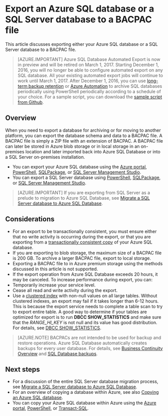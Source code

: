 <properties
    pageTitle="Export an Azure SQL database to a BACPAC file | Azure"
    description="Export an Azure SQL database to a BACPAC file  using the Azure Portal"
    services="sql-database"
    documentationcenter=""
    author="CarlRabeler"
    manager="jhubbard"
    editor="" />
<tags
    ms.assetid="41d63a97-37db-4e40-b652-77c2fd1c09b7"
    ms.service="sql-database"
    ms.custom="migrate and move"
    ms.devlang="NA"
    ms.date="02/07/2017"
    wacn.date=""
    ms.author="carlrab"
    ms.workload="data-management"
    ms.topic="article"
    ms.tgt_pltfrm="NA" />

# Export an Azure SQL database or a SQL Server database to a BACPAC file

This article discusses exporting either your Azure SQL database or a SQL Server database to a BACPAC file. 

> [AZURE.IMPORTANT]
> Azure SQL Database Automated Export is now in preview and will be retired on March 1, 2017. Starting December 1, 2016, you will no longer be able to configure automated export on any SQL database. All your existing automated export jobs will continue to work until March 1, 2017. After December 1, 2016, you can use [long-term backup retention](/documentation/articles/sql-database-long-term-retention/) or [Azure Automation](/documentation/articles/automation-intro/) to archive SQL databases periodically using PowerShell periodically according to a schedule of your choice. For a sample script, you can download the [sample script from Github](https://github.com/Microsoft/sql-server-samples/tree/master/samples/manage/azure-automation-automated-export). 
>

## Overview

When you need to export a database for archiving or for moving to another platform, you can export the database schema and data to a BACPAC file. A BACPAC file is simply a ZIP file with an extension of BACPAC. A BACPAC file can later be stored in Azure blob storage or in local storage in an on-premises location and later imported back into Azure SQL Database or into a SQL Server on-premises installation. 

* You can export your Azure SQL database using the [Azure portal](/documentation/articles/sql-database-export-portal/), [PowerShell](/documentation/articles/sql-database-export-powershell/), [SQLPackage](/documentation/articles/sql-database-export-sqlpackage/), or [SQL Server Management Studio](/documentation/articles/sql-database-export-ssms/).
* You can export a SQL Server database using [PowerShell](/documentation/articles/sql-database-export-powershell/), [SQLPackage](/documentation/articles/sql-database-export-sqlpackage/), or [SQL Server Management Studio](/documentation/articles/sql-database-export-ssms/).

> [AZURE.IMPORTANT]
> If you are exporting from SQL Server as a prelude to migration to Azure SQL Database, see [Migrate a SQL Server database to Azure SQL Database](/documentation/articles/sql-database-cloud-migrate/).
>

## Considerations

- For an export to be transactionally consistent, you must ensure either that no write activity is occurring during the export, or that you are exporting from a [transactionally consistent copy](/documentation/articles/sql-database-copy/) of your Azure SQL database.
- If you are exporting to blob storage, the maximum size of a BACPAC file is 200 GB. To archive a larger BACPAC file, export to local storage.
- Exporting a BACPAC file to in Azure premium storage using the methods discussed in this article is not supported.
- If the export operation from Azure SQL Database exceeds 20 hours, it may be canceled. To increase performance during export, you can:
 - Temporarily increase your service level.
 - Cease all read and write activity during the export.
 - Use a [clustered index](https://msdn.microsoft.com/zh-cn/library/ms190457.aspx) with non-null values on all large tables. Without clustered indexes, an export may fail if it takes longer than 6-12 hours. This is because the export service needs to complete a table scan to try to export entire table. A good way to determine if your tables are optimized for export is to run **DBCC SHOW_STATISTICS** and make sure that the *RANGE_HI_KEY* is not null and its value has good distribution. For details, see [DBCC SHOW_STATISTICS](https://msdn.microsoft.com/zh-cn/library/ms174384.aspx).

> [AZURE.NOTE]
> BACPACs are not intended to be used for backup and restore operations. Azure SQL Database automatically creates backups for every user database. For details, see [Business Continuity Overview](/documentation/articles/sql-database-business-continuity/) and [SQL Database backups](/documentation/articles/sql-database-automated-backups/).  
> 


## Next steps

* For a discussion of the entire SQL Server database migration process, see [Migrate a SQL Server database to Azure SQL Database](/documentation/articles/sql-database-cloud-migrate/).
* For an overview of copying a database within Azure, see also [Copying an Azure SQL database](/documentation/articles/sql-database-copy/).
* You can copy your Azure SQL database within Azure using the [Azure portal](/documentation/articles/sql-database-copy-portal/), [PowerShell](/documentation/articles/sql-database-copy-powershell/), or [Transact-SQL](/documentation/articles/sql-database-copy-transact-sql/). 
